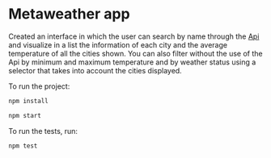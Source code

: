 # Metaweather app

Created an interface in which the user can search by name through the [Api](https://www.metaweather.com/api) and visualize in a list the information of each city and the average temperature of all the cities shown. You can also filter without the use of the Api by minimum and maximum temperature and by weather status using a selector that takes into account the cities displayed.

To run the project:

```bash
npm install
```

```bash
npm start
```


To run the tests, run:

```bash
npm test
```